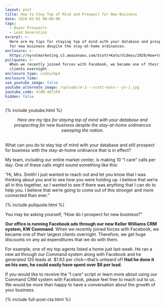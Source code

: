```yaml
---
layout: post
title: How to Stay Top of Mind and Prospect for New Business
date: 2020-05-01 00:00:00
tags:
  - Buyer Prospects
  - Lead Generation
excerpt: >-
  Here are my tips for staying top of mind with your database and prospecting
  for new business despite the stay-at-home ordinances.
enclosure: >-
  https://vyralmarketing.s3.amazonaws.com/Scott+Kato/Videos/2020/How+to+Stay+Top+of+Mind+and+Prospect+for+New+Business.mp4
pullquote: >-
  When we recently joined forces with Facebook, we became one of their largest
  clients overnight.
enclosure_type: video/mp4
enclosure_time:
use_youtube_image: false
youtube_alternate_image: /uploads/4-2---scott-kato---yt-1.jpg
youtube_code: 4l0N-46TzF0
hidden: false
---
```


{% include youtube.html %}

<center><em>Here are my tips for staying top of mind with your database and prospecting for new business despite the stay-at-home ordinances sweeping the nation.</em></center>

<br>What can you do to stay top of mind with your database and still prospect for business with the stay-at-home ordinance that is in effect?

My team, including our entire market center, is making 10 “I care” calls per day. One of these calls might sound something like this:

“Hi, Mrs. Smith\! I just wanted to reach out and let you know that I was thinking about you and to see how you were holding up. I believe that we’re all in this together, so I wanted to see if there was anything that I can do to help you. I believe that we’re going to come out of this stronger and more connected than ever.”

{% include pullquote.html %}

You may be asking yourself, “How do I prospect for new business?”

**Our office is running Facebook ads through our new Keller Williams CRM system, KW Command**. When we recently joined forces with Facebook, we became one of their largest clients overnight. Therefore, we get huge discounts on any ad expenditures that we do with them.

For example, one of my top agents listed a home just last week. He ran a new ad through our Command system along with Facebook and he generated 120 leads at &nbsp;$1.63 per click—that’s unheard of\! **Had he done it on his own, he could easily have spent over $6 per lead**.

If you would like to receive the “I care” script or learn more about using our Command CRM system with Facebook, please feel free to reach out to us. We would be more than happy to have a conversation about the growth of your business.

{% include full-post-cta.html %}
